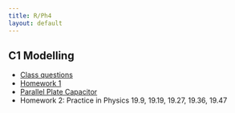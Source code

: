 ```yaml
---
title: R/Ph4
layout: default
---
```

## C1 Modelling
* [Class questions](modelling)
* [Homework 1](https://westminsterschool-my.sharepoint.com/personal/peter_sharp_westminster_org_uk/_layouts/15/guestaccess.aspx?guestaccesstoken=vBhEasCT0ckkzFI4JFdItzhicn6bG27%2fmFhzOxILJF0%3d&docid=03c120e3b06cf4ebe88b9405c9f34c9c5&rev=1)
* [Parallel Plate Capacitor](https://westminsterschool-my.sharepoint.com/personal/peter_sharp_westminster_org_uk/_layouts/15/guestaccess.aspx?guestaccesstoken=k%2fARCzTBfNLDVoa5r%2ffeqXpT8lubyHS7Nnn3VnLBba8%3d&docid=04484b32eed554bea98c80057682ae02f&rev=1)
* Homework 2: Practice in Physics 19.9, 19.19, 19.27, 19.36, 19.47
